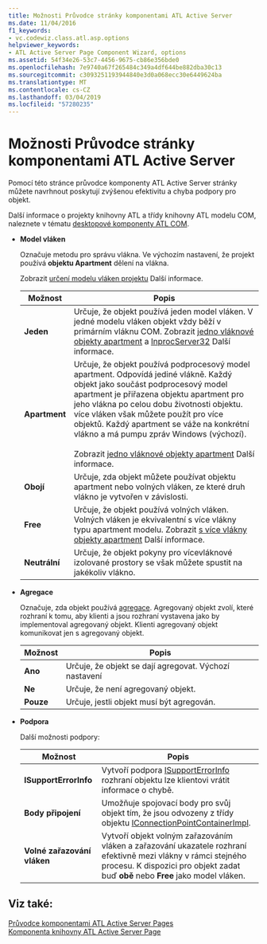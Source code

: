 ```yaml
---
title: Možnosti Průvodce stránky komponentami ATL Active Server
ms.date: 11/04/2016
f1_keywords:
- vc.codewiz.class.atl.asp.options
helpviewer_keywords:
- ATL Active Server Page Component Wizard, options
ms.assetid: 54f34e26-53c7-4456-9675-cb86e356bde0
ms.openlocfilehash: 7e9740a67f265484c349a4df644be882dba30c13
ms.sourcegitcommit: c3093251193944840e3d0a068ecc30e6449624ba
ms.translationtype: MT
ms.contentlocale: cs-CZ
ms.lasthandoff: 03/04/2019
ms.locfileid: "57280235"
---
```

# <a name="options-atl-active-server-page-component-wizard"></a>Možnosti Průvodce stránky komponentami ATL Active Server

Pomocí této stránce průvodce komponenty ATL Active Server stránky můžete navrhnout poskytují zvýšenou efektivitu a chyba podpory pro objekt.

Další informace o projekty knihovny ATL a třídy knihovny ATL modelu COM, naleznete v tématu [desktopové komponenty ATL COM](../../atl/atl-com-desktop-components.md).

- **Model vláken**

   Označuje metodu pro správu vlákna. Ve výchozím nastavení, že projekt používá **objektu Apartment** dělení na vlákna.

   Zobrazit [určení modelu vláken projektu](../../atl/specifying-the-threading-model-for-a-project-atl.md) Další informace.

   |Možnost|Popis|
   |------------|-----------------|
   |**Jeden**|Určuje, že objekt používá jeden model vláken. V jedné modelu vláken objekt vždy běží v primárním vláknu COM. Zobrazit [jedno vláknové objekty apartment](/windows/desktop/com/single-threaded-apartments) a [InprocServer32](/windows/desktop/com/inprocserver32) Další informace.|
   |**Apartment**|Určuje, že objekt používá podprocesový model apartment. Odpovídá jediné vlákně. Každý objekt jako součást podprocesový model apartment je přiřazena objektu apartment pro jeho vlákna po celou dobu životnosti objektu. více vláken však můžete použít pro více objektů. Každý apartment se váže na konkrétní vlákno a má pumpu zpráv Windows (výchozí).<br /><br /> Zobrazit [jedno vláknové objekty apartment](/windows/desktop/com/single-threaded-apartments) Další informace.|
   |**Obojí**|Určuje, zda objekt můžete používat objektu apartment nebo volných vláken, ze které druh vlákno je vytvořen v závislosti.|
   |**Free**|Určuje, že objekt používá volných vláken. Volných vláken je ekvivalentní s více vlákny typu apartment modelu. Zobrazit [s více vlákny objekty apartment](/windows/desktop/com/multithreaded-apartments) Další informace.|
   |**Neutrální**|Určuje, že objekt pokyny pro vícevláknové izolované prostory se však můžete spustit na jakékoliv vlákno.|

- **Agregace**

   Označuje, zda objekt používá [agregace](/windows/desktop/com/aggregation). Agregovaný objekt zvolí, které rozhraní k tomu, aby klienti a jsou rozhraní vystavena jako by implementoval agregovaný objekt. Klienti agregovaný objekt komunikovat jen s agregovaný objekt.

   |Možnost|Popis|
   |------------|-----------------|
   |**Ano**|Určuje, že objekt se dají agregovat. Výchozí nastavení|
   |**Ne**|Určuje, že není agregovaný objekt.|
   |**Pouze**|Určuje, jestli objekt musí být agregován.|

- **Podpora**

   Další možnosti podpory:

   |Možnost|Popis|
   |------------|-----------------|
   |**ISupportErrorInfo**|Vytvoří podpora [ISupportErrorInfo](../../atl/reference/isupporterrorinfoimpl-class.md) rozhraní objektu lze klientovi vrátit informace o chybě.|
   |**Body připojení**|Umožňuje spojovací body pro svůj objekt tím, že jsou odvozeny z třídy objektu [IConnectionPointContainerImpl](../../atl/reference/iconnectionpointcontainerimpl-class.md).|
   |**Volné zařazování vláken**|Vytvoří objekt volným zařazováním vláken a zařazování ukazatele rozhraní efektivně mezi vlákny v rámci stejného procesu. K dispozici pro objekt zadat buď **obě** nebo **Free** jako model vláken.|

## <a name="see-also"></a>Viz také:

[Průvodce komponentami ATL Active Server Pages](../../atl/reference/atl-active-server-page-component-wizard.md)<br/>
[Komponenta knihovny ATL Active Server Page](../../atl/reference/adding-an-atl-active-server-page-component.md)
